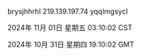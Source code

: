brysjhhrhl 219.139.197.74 yqqlmgsycl

2024年 11月 01日 星期五 03:10:02 CST

2024年 10月 31日 星期四 19:10:02 GMT
